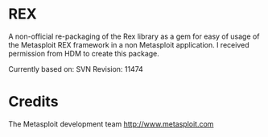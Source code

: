 REX
===

A non-official re-packaging of the Rex library as a gem for easy of usage of the Metasploit REX framework in a non Metasploit application. I received permission from HDM to create this package.

Currently based on:
SVN Revision: 11474

Credits
===
The Metasploit development team <http://www.metasploit.com>

